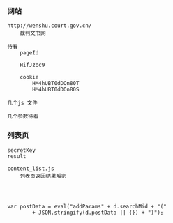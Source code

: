 
### 网站
    http://wenshu.court.gov.cn/
        裁判文书网
    
    待看
        pageId
    
        HifJzoc9
        
        cookie
            HM4hUBT0dDOn80T
            HM4hUBT0dDOn80S
     
    几个js 文件
    
    几个参数待看    
    
### 列表页
    secretKey
    result
    
    content_list.js
        列表页返回结果解密
    
    
    
    
    var postData = eval("addParams" + d.searchMid + "("
			+ JSON.stringify(d.postData || {}) + ")");